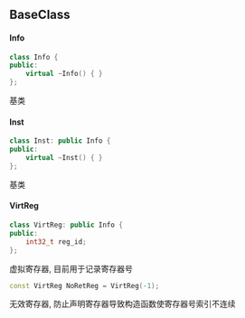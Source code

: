 ## BaseClass

#### Info
```cpp
class Info {
public:
    virtual ~Info() { }
};
```
基类

#### Inst
```cpp
class Inst: public Info {
public:
    virtual ~Inst() { }
};
```
基类

#### VirtReg
```cpp
class VirtReg: public Info {
public:
    int32_t reg_id;
};
```
虚拟寄存器, 目前用于记录寄存器号

```cpp
const VirtReg NoRetReg = VirtReg(-1);
```
无效寄存器, 防止声明寄存器导致构造函数使寄存器号索引不连续
